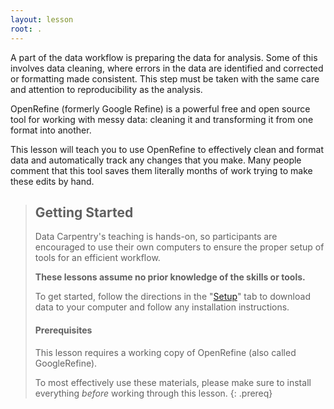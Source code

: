 ```yaml
---
layout: lesson
root: .
---
```


A part of the data workflow is preparing the data for analysis. Some of this
involves data cleaning, where errors in the data are identified and corrected or
formatting made consistent. This step must be taken with the same care and
attention to reproducibility as the analysis.

OpenRefine (formerly Google Refine) is a powerful free and open source tool for
working with messy data: cleaning it and transforming it from one format into
another.

This lesson will teach you to use OpenRefine to effectively clean and format
data and automatically track any changes that you make. Many people comment
that this tool saves them literally months of work trying to make these
edits by hand.


> ## Getting Started
>
> Data Carpentry's teaching is hands-on, so participants are encouraged to use
> their own computers to ensure the proper setup of tools for an efficient
> workflow.
>
> **These lessons assume no prior knowledge of the skills or tools.**
>
> To get started, follow the directions in the "[Setup](setup.html)" tab to
> download data to your computer and follow any installation instructions.
>
> #### Prerequisites
>
> This lesson requires a working copy of OpenRefine (also called
> GoogleRefine).
>
> To most effectively use these materials, please make sure to install
> everything *before* working through this lesson.
{: .prereq}

> <!--- ## For Instructors
> If you are teaching this lesson in a workshop, please see the
> [Instructor notes](guide/).
{: .prereq} --->
